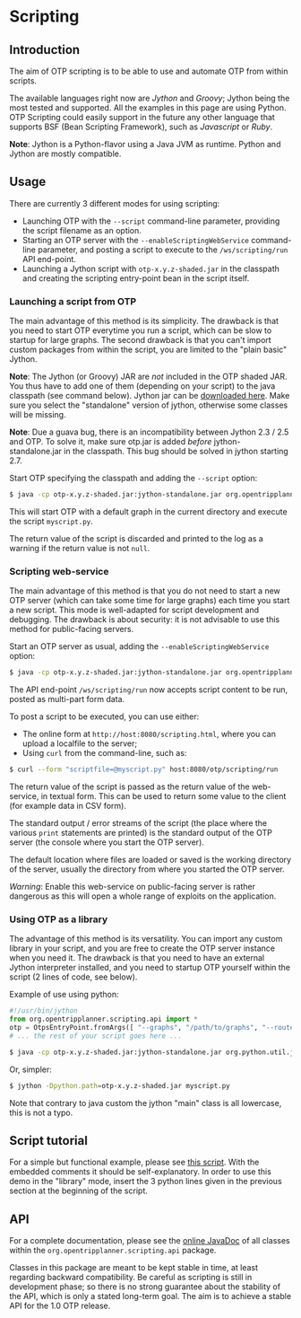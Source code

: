 # Scripting

## Introduction

The aim of OTP scripting is to be able to use and automate OTP from within scripts.

The available languages right now are *Jython* and *Groovy*; Jython being the most tested and supported. All the examples in this page are using Python. OTP Scripting could easily support in the future any other language that supports BSF (Bean Scripting Framework), such as _Javascript_ or _Ruby_.

__Note__: Jython is a Python-flavor using a Java JVM as runtime. Python and Jython are mostly compatible.

## Usage

There are currently 3 different modes for using scripting:

- Launching OTP with the `--script` command-line parameter, providing the script filename as an option.
- Starting an OTP server with the `--enableScriptingWebService` command-line parameter, and posting a script to execute to the `/ws/scripting/run` API end-point.
- Launching a Jython script with `otp-x.y.z-shaded.jar` in the classpath and creating the scripting entry-point bean in the script itself.

### Launching a script from OTP

The main advantage of this method is its simplicity. The drawback is that you need to start OTP everytime you run a script, which can be slow to startup for large graphs. The second drawback is that you can't import custom packages from within the script, you are limited to the "plain basic" Jython.

__Note__: The Jython (or Groovy) JAR are *not* included in the OTP shaded JAR. You thus have to add one of them (depending on your script) to the java classpath (see command below). Jython jar can be [downloaded here](http://www.jython.org/downloads.html). Make sure you select the "standalone" version of jython, otherwise some classes will be missing.

__Note__: Due a guava bug, there is an incompatibility between Jython 2.3 / 2.5 and OTP. To solve it, make sure otp.jar is added *before* jython-standalone.jar in the classpath. This bug should be solved in jython starting 2.7.

Start OTP specifying the classpath and adding the `--script` option:

```Bash
$ java -cp otp-x.y.z-shaded.jar:jython-standalone.jar org.opentripplanner.standalone.OTPMain --graphs . --script myscript.py
```

This will start OTP with a default graph in the current directory and execute the script `myscript.py`.

The return value of the script is discarded and printed to the log as a warning if the return value is not `null`.

### Scripting web-service

The main advantage of this method is that you do not need to start a new OTP server (which can take some time for large graphs) each time you start a new script. This mode is well-adapted for script development and debugging. The drawback is about security: it is not advisable to use this method for public-facing servers.

Start an OTP server as usual, adding the `--enableScriptingWebService` option:
``` Bash
$ java -cp otp-x.y.z-shaded.jar:jython-standalone.jar org.opentripplanner.standalone.OTPMain --graphs . --server --enableScriptingWebService
```
The API end-point `/ws/scripting/run` now accepts script content to be run, posted as multi-part form data.

To post a script to be executed, you can use either:

- The online form at `http://host:8080/scripting.html`, where you can upload a localfile to the server;
- Using `curl` from the command-line, such as:

```Bash
$ curl --form "scriptfile=@myscript.py" host:8080/otp/scripting/run
```

The return value of the script is passed as the return value of the web-service, in textual form. This can be used to return some value to the client (for example data in CSV form).

The standard output / error streams of the script (the place where the various `print` statements are printed)
is the standard output of the OTP server (the console where you start the OTP server).

The default location where files are loaded or saved is the working directory of the server, usually the directory from where you started the OTP server.

*Warning*: Enable this web-service on public-facing server is rather dangerous as this will open a whole range of exploits on the application.

### Using OTP as a library

The advantage of this method is its versatility. You can import any custom library in your script, and you are free to create the OTP server instance when you need it. The drawback is that you need to have an external Jython interpreter installed, and you need to startup OTP yourself within the script (2 lines of code, see below).

Example of use using python:

```Python
#!/usr/bin/jython
from org.opentripplanner.scripting.api import *
otp = OtpsEntryPoint.fromArgs([ "--graphs", "/path/to/graphs", "--router", "amsterdam" ])
# ... the rest of your script goes here ...
```

```Bash
$ java -cp otp-x.y.z-shaded.jar:jython-standalone.jar org.python.util.jython myscript.py
```

Or, simpler:

```Bash
$ jython -Dpython.path=otp-x.y.z-shaded.jar myscript.py
```

Note that contrary to java custom the jython "main" class is all lowercase, this is not a typo.

## Script tutorial

For a simple but functional example, please see [this script](https://github.com/opentripplanner/OpenTripPlanner/blob/master/src/test/resources/scripts/test.py).
With the embedded comments it should be self-explanatory.
In order to use this demo in the "library" mode, insert the 3 python lines given in the previous section at the beginning of the script.

## API

For a complete documentation, please see the [online JavaDoc](http://dev.opentripplanner.org/javadoc/) of all classes within the `org.opentripplanner.scripting.api` package.

Classes in this package are meant to be kept stable in time, at least regarding backward compatibility. Be careful as scripting is still in development phase; so there is no strong guarantee about the stability of the API, which is only a stated long-term goal. The aim is to achieve a stable API for the 1.0 OTP release.
